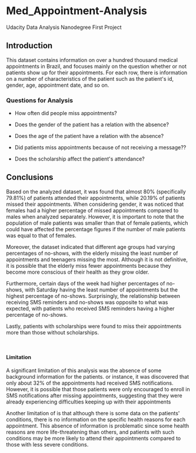 # Med_Appointment-Analysis
Udacity Data Analysis Nanodegree First Project

## Introduction
This dataset contains information on over a hundred thousand medical appointments in Brazil, and focuses mainly on the question whether or not patients show up for their appointments. For each row, there is information on a number of characteristics of the patient such as the patient's id, gender, age, appointment date, and so on.


### Questions for Analysis
* How often did people miss appointments?

* Does the gender of the patient has a relation with the absence?

* Does the age of the patient have a relation with the absence?

* Did patients miss appointments because of not receiving a message??

* Does the scholarship affect the patient's attendance?

## Conclusions
Based on the analyzed dataset, it was found that almost 80% (specifically 79.81%) of patients attended their appointments, while 20.19% of patients missed their appointments. When considering gender, it was noticed that females had a higher percentage of missed appointments compared to males when analyzed separately. However, it is important to note that the population of male patients was smaller than that of female patients, which could have affected the percentage figures if the number of male patients was equal to that of females.

Moreover, the dataset indicated that different age groups had varying percentages of no-shows, with the elderly missing the least number of appointments and teenagers missing the most. Although it is not definitive, it is possible that the elderly miss fewer appointments because they become more conscious of their health as they grow older.

Furthermore, certain days of the week had higher percentages of no-shows, with Saturday having the least number of appointments but the highest percentage of no-shows. Surprisingly, the relationship between receiving SMS reminders and no-shows was opposite to what was expected, with patients who received SMS reminders having a higher percentage of no-shows.

Lastly, patients with scholarships were found to miss their appointments more than those without scholarships.

​
#### Limitation
A significant limitation of this analysis was the absence of some background information for the patients. or instance, it was discovered that only about 32% of the appointments had received SMS notifications. However, it is possible that those patients were only encouraged to enroll in SMS notifications after missing appointments, suggesting that they were already experiencing difficulties keeping up with their appointments

Another limitation of is that although there is some data on the patients' conditions, there is no information on the specific health reasons for each appointment. This absence of information is problematic since some health reasons are more life-threatening than others, and patients with such conditions may be more likely to attend their appointments compared to those with less severe conditions.
